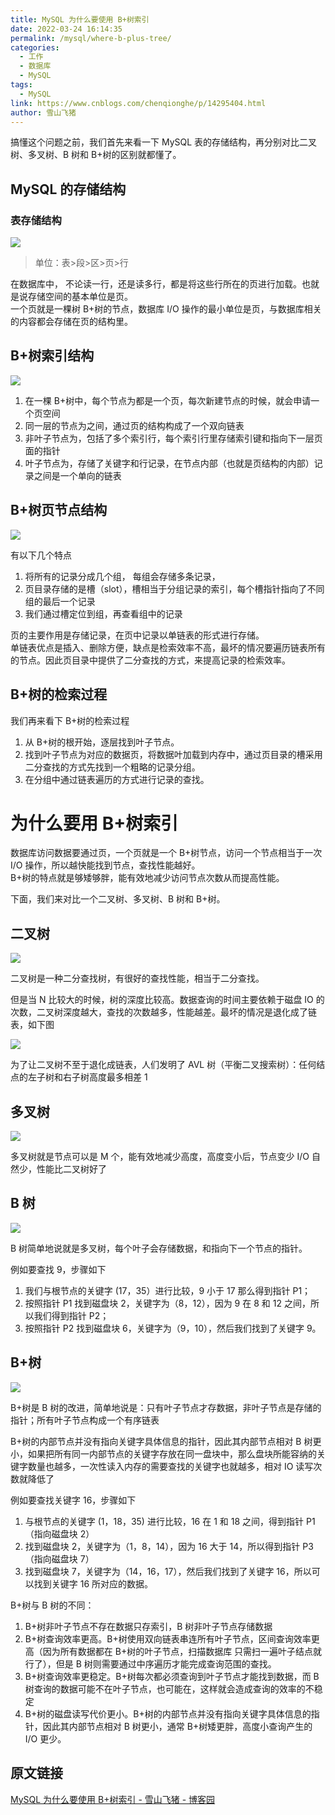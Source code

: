 ```yaml
---
title: MySQL 为什么要使用 B+树索引
date: 2022-03-24 16:14:35
permalink: /mysql/where-b-plus-tree/
categories:
  - 工作
  - 数据库
  - MySQL
tags:
  - MySQL
link: https://www.cnblogs.com/chenqionghe/p/14295404.html
author: 雪山飞猪
---
```


搞懂这个问题之前，我们首先来看一下 MySQL 表的存储结构，再分别对比二叉树、多叉树、B 树和 B+树的区别就都懂了。

## MySQL 的存储结构

### 表存储结构

![](https://pic.imgdb.cn/item/623c2cc327f86abb2aeddd23.png)

> 单位：表>段>区>页>行

在数据库中， 不论读一行，还是读多行，都是将这些行所在的页进行加载。也就是说存储空间的基本单位是页。  
一个页就是一棵树 B+树的节点，数据库 I/O 操作的最小单位是页，与数据库相关的内容都会存储在页的结构里。

B+树索引结构
-------

![](https://pic.imgdb.cn/item/623c2cc327f86abb2aeddd2f.png)

1.  在一棵 B+树中，每个节点为都是一个页，每次新建节点的时候，就会申请一个页空间
2.  同一层的节点为之间，通过页的结构构成了一个双向链表
3.  非叶子节点为，包括了多个索引行，每个索引行里存储索引键和指向下一层页面的指针
4.  叶子节点为，存储了关键字和行记录，在节点内部（也就是页结构的内部）记录之间是一个单向的链表

B+树页节点结构
--------

![](https://pic.imgdb.cn/item/623c2cc327f86abb2aeddcef.png)

有以下几个特点

1.  将所有的记录分成几个组， 每组会存储多条记录，
2.  页目录存储的是槽（slot），槽相当于分组记录的索引，每个槽指针指向了不同组的最后一个记录
3.  我们通过槽定位到组，再查看组中的记录

页的主要作用是存储记录，在页中记录以单链表的形式进行存储。  
单链表优点是插入、删除方便，缺点是检索效率不高，最坏的情况要遍历链表所有的节点。因此页目录中提供了二分查找的方式，来提高记录的检索效率。

B+树的检索过程
--------

我们再来看下 B+树的检索过程

1.  从 B+树的根开始，逐层找到叶子节点。
2.  找到叶子节点为对应的数据页，将数据叶加载到内存中，通过页目录的槽采用二分查找的方式先找到一个粗略的记录分组。
3.  在分组中通过链表遍历的方式进行记录的查找。

为什么要用 B+树索引
==========

数据库访问数据要通过页，一个页就是一个 B+树节点，访问一个节点相当于一次 I/O 操作，所以越快能找到节点，查找性能越好。  
B+树的特点就是够矮够胖，能有效地减少访问节点次数从而提高性能。

下面，我们来对比一个二叉树、多叉树、B 树和 B+树。

二叉树
---

![](https://pic.imgdb.cn/item/623c2cc327f86abb2aeddd04.png)

二叉树是一种二分查找树，有很好的查找性能，相当于二分查找。  

但是当 N 比较大的时候，树的深度比较高。数据查询的时间主要依赖于磁盘 IO 的次数，二叉树深度越大，查找的次数越多，性能越差。最坏的情况是退化成了链表，如下图  

![](https://pic.imgdb.cn/item/623c2cc327f86abb2aeddd12.png)

为了让二叉树不至于退化成链表，人们发明了 AVL 树（平衡二叉搜索树）：任何结点的左子树和右子树高度最多相差 1

多叉树
---

![](https://pic.imgdb.cn/item/623c2ccb27f86abb2aedf148.png)

多叉树就是节点可以是 M 个，能有效地减少高度，高度变小后，节点变少 I/O 自然少，性能比二叉树好了

B 树
--

![](https://pic.imgdb.cn/item/623c2ccb27f86abb2aedf134.png)

B 树简单地说就是多叉树，每个叶子会存储数据，和指向下一个节点的指针。

例如要查找 9，步骤如下

1.  我们与根节点的关键字 (17，35）进行比较，9 小于 17 那么得到指针 P1；
2.  按照指针 P1 找到磁盘块 2，关键字为（8，12），因为 9 在 8 和 12 之间，所以我们得到指针 P2；
3.  按照指针 P2 找到磁盘块 6，关键字为（9，10），然后我们找到了关键字 9。

B+树
---

![](https://pic.imgdb.cn/item/623c2ccb27f86abb2aedf13f.png)

B+树是 B 树的改进，简单地说是：只有叶子节点才存数据，非叶子节点是存储的指针；所有叶子节点构成一个有序链表

B+树的内部节点并没有指向关键字具体信息的指针，因此其内部节点相对 B 树更小，如果把所有同一内部节点的关键字存放在同一盘块中，那么盘块所能容纳的关键字数量也越多，一次性读入内存的需要查找的关键字也就越多，相对 IO 读写次数就降低了

例如要查找关键字 16，步骤如下

1.  与根节点的关键字 (1，18，35) 进行比较，16 在 1 和 18 之间，得到指针 P1（指向磁盘块 2）
2.  找到磁盘块 2，关键字为（1，8，14），因为 16 大于 14，所以得到指针 P3（指向磁盘块 7）
3.  找到磁盘块 7，关键字为（14，16，17），然后我们找到了关键字 16，所以可以找到关键字 16 所对应的数据。

B+树与 B 树的不同：

1.  B+树非叶子节点不存在数据只存索引，B 树非叶子节点存储数据
2.  B+树查询效率更高。B+树使用双向链表串连所有叶子节点，区间查询效率更高（因为所有数据都在 B+树的叶子节点，扫描数据库 只需扫一遍叶子结点就行了），但是 B 树则需要通过中序遍历才能完成查询范围的查找。
3.  B+树查询效率更稳定。B+树每次都必须查询到叶子节点才能找到数据，而 B 树查询的数据可能不在叶子节点，也可能在，这样就会造成查询的效率的不稳定
4.  B+树的磁盘读写代价更小。B+树的内部节点并没有指向关键字具体信息的指针，因此其内部节点相对 B 树更小，通常 B+树矮更胖，高度小查询产生的 I/O 更少。

## 原文链接

[MySQL 为什么要使用 B+树索引 - 雪山飞猪 - 博客园](https://www.cnblogs.com/chenqionghe/p/14295404.html)
